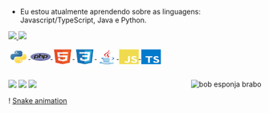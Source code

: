  - Eu estou atualmente aprendendo sobre as linguagens: Javascript/TypeScript, Java e Python.

<div>
<a href="https://beacons.ai/Morkgud">
<img height="180em" src="https://github-readme-stats.vercel.app/api?username=Morkgud&show_icons=true&theme=synthwave&include_all_commits=true&count_private=true" />
<img height="180em" src="https://github-readme-stats.vercel.app/api/top-langs/?username=Morkgud&layout=compact&langs_count=16&theme=synthwave"/>
</div>

<div style="display: inline_block"><br>

<img align="center" alt="Morkgud-Python" height="30" width="40" src="https://raw.githubusercontent.com/devicons/devicon/master/icons/python/python-original.svg">
<img align="center" alt="Morkgud-php" height="30" width="40" src="https://raw.githubusercontent.com/devicons/devicon/master/icons/php/php-original.svg">
<img align="center" alt="Morkgud-HTML" height="30" width="40" src="https://raw.githubusercontent.com/devicons/devicon/master/icons/html5/html5-original.svg">
<img align="center" alt="Morkgud-CSS" height="30" width="40" src="https://raw.githubusercontent.com/devicons/devicon/master/icons/css3/css3-original.svg">
<img align="center" alt="Morkgud-java" height="30" width="40" src="https://raw.githubusercontent.com/devicons/devicon/master/icons/java/java-original.svg">
<img align="center" alt="Morkgud-Js" height="30" width="40" src="https://raw.githubusercontent.com/devicons/devicon/master/icons/javascript/javascript-plain.svg">
<img align="center" alt="Morkgud-Ts" height="30" width="40" src="https://raw.githubusercontent.com/devicons/devicon/master/icons/typescript/typescript-plain.svg">

</div>

<br>

<div>

<a href="https://www.instagram.com/morkgud_/" target="_blank"><img
src="https://img.shields.io/badge/-Instagram-E4405F?style=for-the-badge&logo=instagram&logoColor=white" target="_blank"></a>
<a href="mailto:jarthur2105@gmail.com"><img src="https://img.shields.io/badge/-Gmail-D14836?style=for-the-badge&logo=gmail&logoColor=white"
target="_blank"></a>
<a href="https://www.linkedin.com/in/josé-arthur-de-siqueira-vieira/" target="_blank"><img src="https://img.shields.io/badge/LinkedIn-0077B5?style=for-the-badge&logo=linkedin&logoColor=white" target="_blank"></a>
<img align="right" alt="bob esponja brabo" src="https://cdn.discordapp.com/attachments/970901599469842452/1094496783415124038/giphy.gif">
</div>
 
 ! [Snake animation](https://github.com/Morkgud/Morkgud/blob/output/github-contribution-grid-snake.svg)







